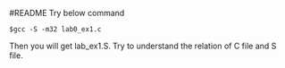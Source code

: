 #README
Try below command
```
$gcc -S -m32 lab0_ex1.c
```
Then you will get lab_ex1.S. Try to understand the relation of C file  and S file. 
